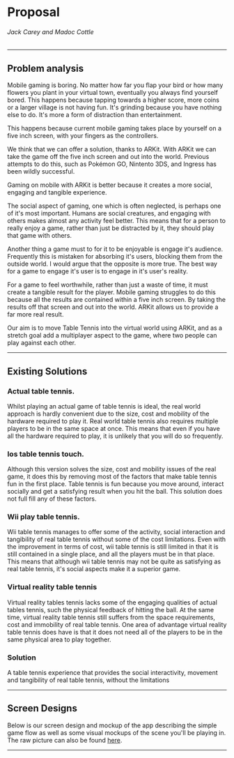 # Proposal
###### Jack Carey and Madoc Cottle
---
## Problem analysis

Mobile gaming is boring. No matter how far you flap your bird or how many flowers you plant in your virtual town, eventually you always find yourself bored. This happens because tapping towards a higher score, more coins or a larger village is not having fun. It's grinding because you have nothing else to do. It's more a form of distraction than entertainment.

This happens because current mobile gaming takes place by yourself on a five inch screen, with your fingers as the controllers.

We think that we can offer a solution, thanks to ARKit. With ARKit we can take the game off the five inch screen and out into the world. Previous attempts to do this, such as Pokémon GO, Nintento 3DS, and Ingress has been wildly successful.

Gaming on mobile with ARKit is better because it creates a more social, engaging and tangible experience.

The social aspect of gaming, one which is often neglected, is perhaps one of it's most important. Humans are social creatures, and engaging with others makes almost any activity feel better. This means that for a person to really enjoy a game, rather than just be distracted by it, they should play that game with others.

Another thing a game must to for it to be enjoyable is engage it's audience. Frequently this is mistaken for absorbing it's users, blocking them from the outside world. I would argue that the opposite is more true. The best way for a game to engage it's user is to engage in it's user's reality.

For a game to feel worthwhile, rather than just a waste of time, it must create a tangible result for the player. Mobile gaming struggles to do this because all the results are contained within a five inch screen. By taking the results off that screen and out into the world. ARKit allows us to provide a far more real result.

Our aim is to move Table Tennis into the virtual world using ARKit, and as a stretch goal add a multiplayer aspect to the game, where two people can play against each other.

---
## Existing Solutions

### Actual table tennis.
Whilst playing an actual game of table tennis is ideal, the real world approach is hardly convenient due to the size, cost and mobility of the hardware required to play it. Real world table tennis also requires multiple players to be in the same space at once. This means that even if you have all the hardware required to play, it is unlikely that you will do so frequently.

### Ios table tennis touch.
Although this version solves the size, cost and mobility issues of the real game, it does this by removing most of the factors that make table tennis fun in the first place. Table tennis is fun because you move around, interact socially and get a satisfying result when you hit the ball. This solution does not full fill any of these factors.

### Wii play table tennis.
Wii table tennis manages to offer some of the activity, social interaction and tangibility of real table tennis without some of the cost limitations. Even with the improvement in terms of cost, wii table tennis is still limited in that it is still contained in a single place, and all the players must be in that place. This means that although wii table tennis may not be quite as satisfying as real table tennis, it's social aspects make it a superior game.

### Virtual reality table tennis
Virtual reality tables tennis lacks some of the engaging qualities of actual tables tennis, such the physical feedback of hitting the ball. At the same time, virtual reality table tennis still suffers from the space requirements, cost and immobility of real table tennis. One area of advantage virtual reality table tennis does have is that it does not need all of the players to be in the same physical area to play together.

### Solution
A table tennis experience that provides the social interactivity, movement and tangibility of real table tennis, without the limitations

---
## Screen Designs

Below is our screen design and mockup of the app describing the simple game flow as well as some visual mockups of the scene you'll be playing in. The raw picture can also be found [here](final_mockup.png).

---
